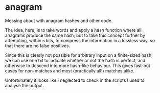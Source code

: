 anagram
=======

Messing about with anagram hashes and other code.

The idea, here, is to take words and apply a hash function where all anagrams
produce the same hash; but to take this concept further by attempting, within
`n` bits, to compress the information in a lossless way, so that there are no
false positives.

Since this is clearly not possible for arbitrary input on a finite-sized hash,
we can use one bit to indicate whether or not the hash is perfect, and
otherwise to descend into more hash-like behaviour.  This gives fast-out cases
for non-matches and most (practically all!) matches alike.

Unfortunately it looks like I neglected to check in the scripts I used to
analyse the output.
